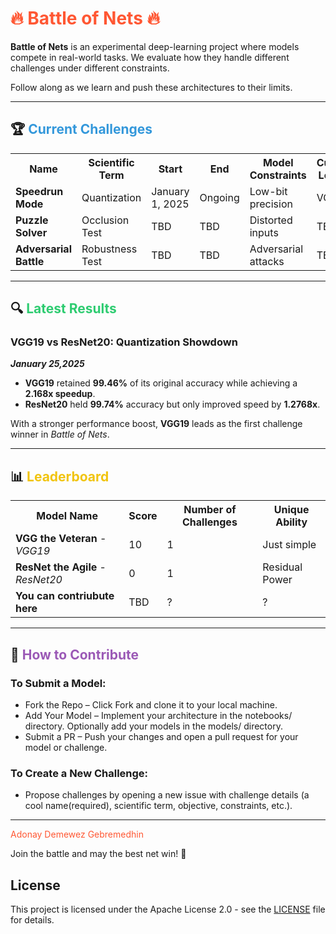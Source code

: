 # <span style="color:#ff5733;">🔥 Battle of Nets 🔥</span>

**Battle of Nets** is an experimental deep-learning project where models compete in real-world tasks. We evaluate how they handle different challenges under different constraints.

Follow along as we learn and push these architectures to their limits.


---

## 🏆 <span style="color:#3498db;">Current Challenges</span>  

<table>
<tr>
<th>Name</th>
<th>Scientific Term</th>
<th>Start</th>
<th>End</th>
<th>Model Constraints</th>
<th>Current Leader</th>
</tr>
<tr>
<td><b>Speedrun Mode</b></td>
<td>Quantization</td>
<td>January 1, 2025</td>
<td>Ongoing</td>
<td>Low-bit precision</td>
<td>VGG19</td>
</tr>
<tr>
<td><b>Puzzle Solver</b></td>
<td>Occlusion Test</td>
<td>TBD</td>
<td>TBD</td>
<td>Distorted inputs</td>
<td>TBD</td>
</tr>
<tr>
<td><b>Adversarial Battle</b></td>
<td>Robustness Test</td>
<td>TBD</td>
<td>TBD</td>
<td>Adversarial attacks</td>
<td>TBD</td>
</tr>
</table>

---

## 🔍 <span style="color:#2ecc71;">Latest Results</span>  

### **VGG19 vs ResNet20: Quantization Showdown**                    
***January 25,2025***
- **VGG19** retained **99.46%** of its original accuracy while achieving a **2.168x speedup**.  
- **ResNet20** held **99.74%** accuracy but only improved speed by **1.2768x**.  

With a stronger performance boost, **VGG19** leads as the first challenge winner in *Battle of Nets*.

---

## 📊 <span style="color:#f1c40f;">Leaderboard</span>  

<table>
<tr>
<th>Model Name</th>
<th>Score</th>
<th>Number of Challenges</th>
<th>Unique Ability</th>
</tr>
<tr>
<td><b>VGG the Veteran</b> - <i>VGG19</i></td>
<td>10</td>
<td>1</td>
<td>Just simple</td>
</tr>
<tr>
<td><b>ResNet the Agile</b> - <i>ResNet20</i></td>
<td>0</td>
<td>1</td>
<td>Residual Power</td>
</tr>
<tr>
<td><b>You can contriubute here</b></td>
<td>TBD</td>
<td>?</td>
<td>?</td>
</tr>
</table>

---

## 🚀 <span style="color:#9b59b6;">How to Contribute</span> 
### To Submit a Model:
- Fork the Repo – Click Fork and clone it to your local machine.
- Add Your Model – Implement your architecture in the notebooks/ directory. Optionally add your models in the models/ directory.
- Submit a PR – Push your changes and open a pull request for your model or challenge.

### To Create a New Challenge:
- Propose challenges by opening a new issue with challenge details (a cool name(required), scientific term, objective, constraints, etc.).

<!-- ### Keep Engaged: 
Don't forget to test your model, track performance, and contribute to new challenges! -->

---


<span style="color:#ff5733;"> Adonay Demewez Gebremedhin </span>

Join the battle and may the best net win! 🚀  

## License  
This project is licensed under the Apache License 2.0 - see the [LICENSE](./LICENSE) file for details.
